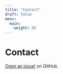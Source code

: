 ```yaml
---
title: "Contact"
draft: false
menu:
  main:
    weight: 90
---
```


# Contact

[Open an issue!](https://github.com/avabarish45/hugo-mock-landing-page-autodeployed/issues/new) on GitHub.
